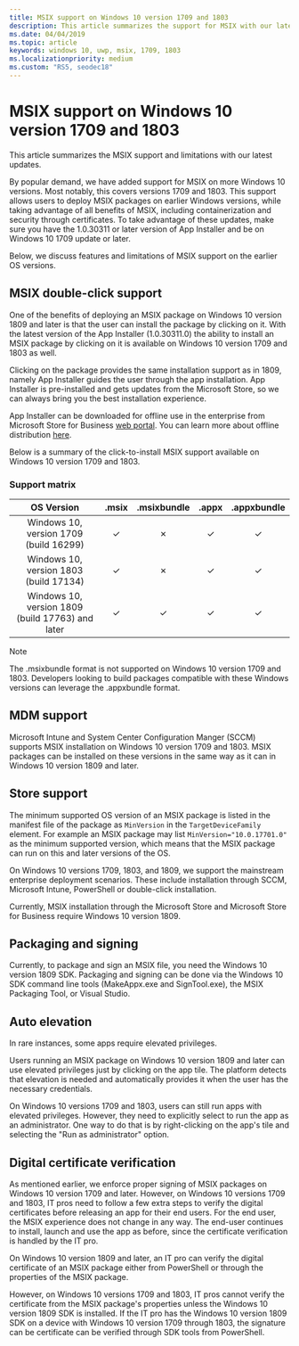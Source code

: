```yaml
---
title: MSIX support on Windows 10 version 1709 and 1803
description: This article summarizes the support for MSIX with our latest updates as of 1/22/2019.
ms.date: 04/04/2019
ms.topic: article
keywords: windows 10, uwp, msix, 1709, 1803
ms.localizationpriority: medium
ms.custom: "RS5, seodec18"
---
```


# MSIX support on Windows 10 version 1709 and 1803

This article summarizes the MSIX support and limitations with our latest updates.

By popular demand, we have added support for MSIX on more Windows 10 versions. Most notably, this covers versions 1709 and 1803. This support allows users to deploy MSIX packages on earlier Windows versions, while taking advantage of all benefits of MSIX, including containerization and security through certificates. To take advantage of these updates, make sure you have the 1.0.30311 or later version of App Installer and be on Windows 10 1709 update or later. 

Below, we discuss features and limitations of MSIX support on the earlier OS versions.

##  MSIX double-click support

One of the benefits of deploying an MSIX package on Windows 10 version 1809 and later is that the user can install the package by clicking on it. With the latest version of the App Installer (1.0.30311.0) the ability to install an MSIX package by clicking on it is available on Windows 10 version 1709 and 1803 as well.

Clicking on the package provides the same installation support as in 1809, namely App Installer guides the user through the app installation. App Installer is pre-installed and gets updates from the Microsoft Store, so we can always bring you the best installation experience.

App Installer can be downloaded for offline use in the enterprise from Microsoft Store for Business [web portal](https://businessstore.microsoft.com/store/details/app-installer/9NBLGGH4NNS1). You can learn more about offline distribution [here](https://docs.microsoft.com/microsoft-store/distribute-offline-apps#download-an-offline-licensed-app).

Below is a summary of the click-to-install MSIX support available on Windows 10 version 1709 and 1803.

### Support matrix

| OS Version|.msix|.msixbundle|.appx|.appxbundle|
|:-------------:|:--------:|:--------:|:--------:|:--------:|
| Windows 10, version 1709 (build 16299) | &#x2713; | &#x2717; | &#x2713; | &#x2713; | 
| Windows 10, version 1803 (build 17134) | &#x2713; | &#x2717; | &#x2713; | &#x2713; |
| Windows 10, version 1809 (build 17763) and later | &#x2713; | &#x2713; | &#x2713; | &#x2713; |

> [!NOTE]
> The .msixbundle format is not supported on Windows 10 version 1709 and 1803.  Developers looking to build packages compatible with these Windows versions can leverage the .appxbundle format.

## MDM support

Microsoft Intune and System Center Configuration Manger (SCCM) supports MSIX installation on Windows 10 version 1709 and 1803. MSIX packages can be installed on these versions in the same way as it can in Windows 10 version 1809 and later.

## Store support

The minimum supported OS version of an MSIX package is listed in the manifest file of the package as `MinVersion` in the `TargetDeviceFamily` element. For example an MSIX package may list `MinVersion="10.0.17701.0"` as the minimum supported version, which means that the MSIX package can run on this and later versions of the OS.

On Windows 10 versions 1709, 1803, and 1809, we support the mainstream enterprise deployment scenarios. These include installation through SCCM, Microsoft Intune, PowerShell or double-click installation.

Currently, MSIX installation through the Microsoft Store and Microsoft Store for Business require Windows 10 version 1809.

## Packaging and signing

Currently, to package and sign an MSIX file, you need the Windows 10 version 1809 SDK. Packaging and signing can be done via the Windows 10 SDK command line tools (MakeAppx.exe and SignTool.exe), the MSIX Packaging Tool, or Visual Studio.

## Auto elevation

In rare instances, some apps require elevated privileges.

Users running an MSIX package on Windows 10 version 1809 and later can use elevated privileges just by clicking on the app tile. The platform detects that elevation is needed and automatically provides it when the user has the necessary credentials.

On Windows 10 versions 1709 and 1803, users can still run apps with elevated privileges. However, they need to explicitly select to run the app as an administrator. One way to do that is by right-clicking on the app's tile and selecting the "Run as administrator" option.

## Digital certificate verification

As mentioned earlier, we enforce proper signing of MSIX packages on Windows 10 version 1709 and later. However, on Windows 10 versions 1709 and 1803, IT pros need to follow a few extra steps to verify the digital certificates before releasing an app for their end users. For the end user, the MSIX experience does not change in any way. The end-user continues to install, launch and use the app as before, since the certificate verification is handled by the IT pro.

On Windows 10 version 1809 and later, an IT pro can verify the digital certificate of an MSIX package either from PowerShell or through the properties of the MSIX package.

However, on Windows 10 versions 1709 and 1803, IT pros cannot verify the certificate from the MSIX package's properties unless the Windows 10 version 1809 SDK is installed. If the IT pro has the  Windows 10 version 1809 SDK on a device with Windows 10 version 1709 through 1803, the signature can be certificate can be verified through SDK tools from PowerShell.
